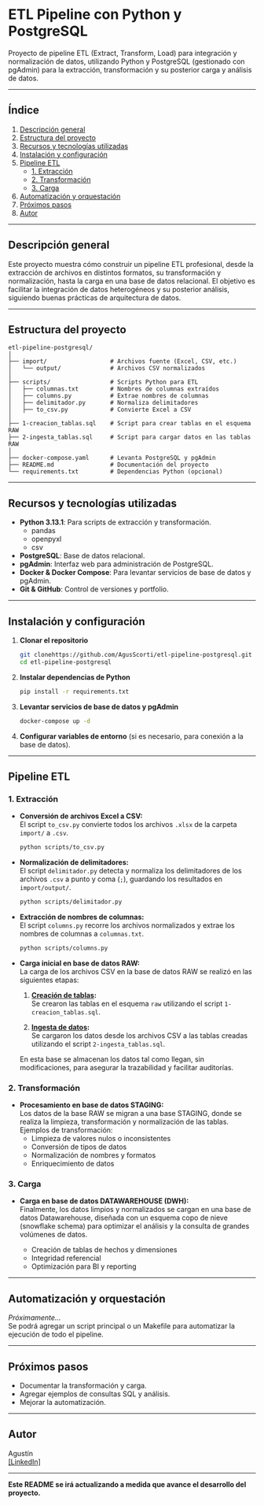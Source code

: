 # ETL Pipeline con Python y PostgreSQL

Proyecto de pipeline ETL (Extract, Transform, Load) para integración y normalización de datos, utilizando Python y PostgreSQL (gestionado con pgAdmin) para la extracción, transformación y su posterior carga y análisis de datos.

---

## Índice

1. [Descripción general](#descripción-general)
2. [Estructura del proyecto](#estructura-del-proyecto)
3. [Recursos y tecnologías utilizadas](#recursos-y-tecnologías-utilizadas)
4. [Instalación y configuración](#instalación-y-configuración)
5. [Pipeline ETL](#pipeline-etl)
   - [1. Extracción](#1-extracción)
   - [2. Transformación](#2-transformación)
   - [3. Carga](#3-carga)
6. [Automatización y orquestación](#automatización-y-orquestación)
7. [Próximos pasos](#próximos-pasos)
8. [Autor](#autor)

---

## Descripción general

Este proyecto muestra cómo construir un pipeline ETL profesional, desde la extracción de archivos en distintos formatos, su transformación y normalización, hasta la carga en una base de datos relacional. El objetivo es facilitar la integración de datos heterogéneos y su posterior análisis, siguiendo buenas prácticas de arquitectura de datos.

---

## Estructura del proyecto

```
etl-pipeline-postgresql/
│
├── import/                  # Archivos fuente (Excel, CSV, etc.)
│   └── output/              # Archivos CSV normalizados
│
├── scripts/                 # Scripts Python para ETL
│   ├── columnas.txt         # Nombres de columnas extraídos
│   ├── columns.py           # Extrae nombres de columnas
│   ├── delimitador.py       # Normaliza delimitadores
│   ├── to_csv.py            # Convierte Excel a CSV
│
├── 1-creacion_tablas.sql    # Script para crear tablas en el esquema RAW
├── 2-ingesta_tablas.sql     # Script para cargar datos en las tablas RAW
│
├── docker-compose.yaml      # Levanta PostgreSQL y pgAdmin
├── README.md                # Documentación del proyecto
└── requirements.txt         # Dependencias Python (opcional)
```

---

## Recursos y tecnologías utilizadas

- **Python 3.13.1**: Para scripts de extracción y transformación.
  - pandas
  - openpyxl
  - csv
- **PostgreSQL**: Base de datos relacional.
- **pgAdmin**: Interfaz web para administración de PostgreSQL.
- **Docker & Docker Compose**: Para levantar servicios de base de datos y pgAdmin.
- **Git & GitHub**: Control de versiones y portfolio.

---

## Instalación y configuración

1. **Clonar el repositorio**

   ```sh
   git clonehttps://github.com/AgusScorti/etl-pipeline-postgresql.git
   cd etl-pipeline-postgresql
   ```

2. **Instalar dependencias de Python**

   ```sh
   pip install -r requirements.txt
   ```

3. **Levantar servicios de base de datos y pgAdmin**

   ```sh
   docker-compose up -d
   ```

4. **Configurar variables de entorno** (si es necesario, para conexión a la base de datos).

---

## Pipeline ETL

### 1. Extracción

- **Conversión de archivos Excel a CSV:**  
  El script `to_csv.py` convierte todos los archivos `.xlsx` de la carpeta `import/` a `.csv`.

  ```sh
  python scripts/to_csv.py
  ```

- **Normalización de delimitadores:**  
  El script `delimitador.py` detecta y normaliza los delimitadores de los archivos `.csv` a punto y coma (`;`), guardando los resultados en `import/output/`.

  ```sh
  python scripts/delimitador.py
  ```

- **Extracción de nombres de columnas:**  
  El script `columns.py` recorre los archivos normalizados y extrae los nombres de columnas a `columnas.txt`.

  ```sh
  python scripts/columns.py
  ```

- **Carga inicial en base de datos RAW:**  
  La carga de los archivos CSV en la base de datos RAW se realizó en las siguientes etapas:

  1. **[Creación de tablas](1-creacion_tablas.sql):**  
     Se crearon las tablas en el esquema `raw` utilizando el script `1-creacion_tablas.sql`.

  2. **[Ingesta de datos](2-ingesta_tablas.sql):**  
     Se cargaron los datos desde los archivos CSV a las tablas creadas utilizando el script `2-ingesta_tablas.sql`.

  En esta base se almacenan los datos tal como llegan, sin modificaciones, para asegurar la trazabilidad y facilitar auditorías.

### 2. Transformación

- **Procesamiento en base de datos STAGING:**  
  Los datos de la base RAW se migran a una base STAGING, donde se realiza la limpieza, transformación y normalización de las tablas.  
  Ejemplos de transformación:
  - Limpieza de valores nulos o inconsistentes
  - Conversión de tipos de datos
  - Normalización de nombres y formatos
  - Enriquecimiento de datos

### 3. Carga

- **Carga en base de datos DATAWAREHOUSE (DWH):**  
  Finalmente, los datos limpios y normalizados se cargan en una base de datos Datawarehouse, diseñada con un esquema copo de nieve (snowflake schema) para optimizar el análisis y la consulta de grandes volúmenes de datos.

  - Creación de tablas de hechos y dimensiones
  - Integridad referencial
  - Optimización para BI y reporting

---

## Automatización y orquestación

_Próximamente..._  
Se podrá agregar un script principal o un Makefile para automatizar la ejecución de todo el pipeline.

---

## Próximos pasos

- Documentar la transformación y carga.
- Agregar ejemplos de consultas SQL y análisis.
- Mejorar la automatización.

---

## Autor

Agustín  
[\[LinkedIn\]](https://www.linkedin.com/in/agustinscorticati/)

---

**Este README se irá actualizando a medida que avance el desarrollo del proyecto.**
